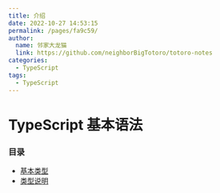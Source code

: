 ```yaml
---
title: 介绍
date: 2022-10-27 14:53:15
permalink: /pages/fa9c59/
author: 
  name: 邻家大龙猫
  link: https://github.com/neighborBigTotoro/totoro-notes
categories: 
  - TypeScript
tags: 
  - TypeScript
---
```

# TypeScript 基本语法



### 目录



- [基本类型](./baseType.md)
- [类型说明](./typeDescription.md)
